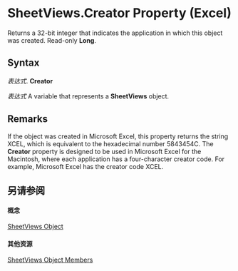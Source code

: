 
# SheetViews.Creator Property (Excel)

Returns a 32-bit integer that indicates the application in which this object was created. Read-only  **Long**.


## Syntax

 _表达式_. **Creator**

 _表达式_ A variable that represents a **SheetViews** object.


## Remarks

If the object was created in Microsoft Excel, this property returns the string XCEL, which is equivalent to the hexadecimal number 5843454C. The  **Creator** property is designed to be used in Microsoft Excel for the Macintosh, where each application has a four-character creator code. For example, Microsoft Excel has the creator code XCEL.


## 另请参阅


#### 概念


[SheetViews Object](954e22cf-1142-40ae-039b-09110d833bfc.md)
#### 其他资源


[SheetViews Object Members](http://msdn.microsoft.com/library/32e6ff70-b998-f316-e075-88b8f0421c0d%28Office.15%29.aspx)